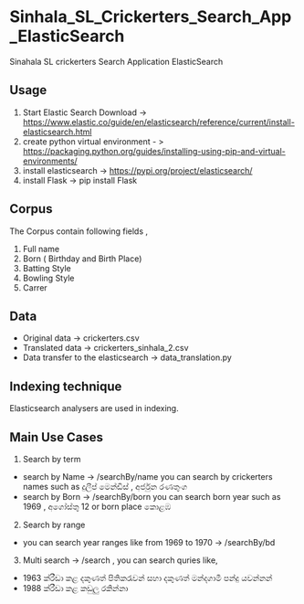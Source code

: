 # Sinhala_SL_Crickerters_Search_App_ElasticSearch
 Sinahala SL crickerters Search Application ElasticSearch
 
## Usage
1. Start Elastic Search 
   Download -> https://www.elastic.co/guide/en/elasticsearch/reference/current/install-elasticsearch.html
2. create python virtual environment - > https://packaging.python.org/guides/installing-using-pip-and-virtual-environments/
3. install elasticsearch -> https://pypi.org/project/elasticsearch/
4. install Flask -> pip install Flask

## Corpus 
The Corpus contain following fields ,
1. Full name
2. Born ( Birthday and Birth Place)
3. Batting Style
4. Bowling Style
5. Carrer

## Data 
* Original data -> crickerters.csv
* Translated data -> crickerters_sinhala_2.csv
* Data transfer to the elasticsearch -> data_translation.py

## Indexing technique
Elasticsearch analysers are used in indexing.

## Main Use Cases
1. Search by term
* search by Name -> /searchBy/name
  you can search by crickerters names such as දුලීප් මෙන්ඩිස් , අර්ජුන රණතුංග
* search by Born -> /searchBy/born
  you can search born year such as 1969 , අගෝස්තු 12 or born place කොළඹ
2. Search by range
* you can search year ranges like from 1969 to 1970 -> /searchBy/bd

3. Multi search -> /search , you can search quries like, 
* 1963 ක්රීඩා කළ දකුණත් පිතිකරැවන් සහා දකුණත් මන්දගාමී පන්දු යවන්නන්
* 1988 ක්රීඩා කළ කඩුලු රකින්නා

